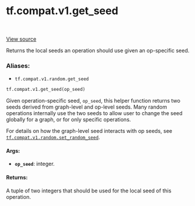 <div itemscope itemtype="http://developers.google.com/ReferenceObject">
<meta itemprop="name" content="tf.compat.v1.get_seed" />
<meta itemprop="path" content="Stable" />
</div>

# tf.compat.v1.get_seed

<!-- Insert buttons -->

<table class="tfo-notebook-buttons tfo-api" align="left">
</table>

<a target="_blank" href="/code/stable/tensorflow/python/framework/random_seed.py">View source</a>



<!-- Start diff -->
Returns the local seeds an operation should use given an op-specific seed.

### Aliases:

* `tf.compat.v1.random.get_seed`


``` python
tf.compat.v1.get_seed(op_seed)
```



<!-- Placeholder for "Used in" -->

Given operation-specific seed, `op_seed`, this helper function returns two
seeds derived from graph-level and op-level seeds. Many random operations
internally use the two seeds to allow user to change the seed globally for a
graph, or for only specific operations.

For details on how the graph-level seed interacts with op seeds, see
<a href="../../../tf/compat/v1/set_random_seed.md"><code>tf.compat.v1.random.set_random_seed</code></a>.

#### Args:


* <b>`op_seed`</b>: integer.


#### Returns:

A tuple of two integers that should be used for the local seed of this
operation.

